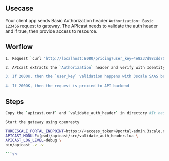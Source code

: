 ## Usecase

Your client app sends Basic Authorization header `Authorization: Basic 123456` request to gateway. The APIcast needs to validate the auth header and if true, then provide access to resource.

## Worflow
```sh
1. Request `curl "http://localhost:8080/pricing?user_key=4e8237d98cdd7072e4fb5f771db35d01" -H "Authorization: Basic dmluYXk6dmluYXkxMjM=` is send to APIcast 

2. APIcast extracts the `Authorization` header and verify with Identity's provider authorization endpoint

3. If 200OK, then the `user_key` validation happens with 3scale SAAS backend

4. If 200OK, then the request is proxied to API backend
```

## Steps
```sh
Copy the `apicast.conf` and `validate_auth_header` in directory #It has the logic to verify auth header with IDP

Start the gateway using openresty

THREESCALE_PORTAL_ENDPOINT=https://<access_token>@portal-admin.3scale.net \
APICAST_MODULE=(pwd)/apicast/src/validate_auth_header.lua \
APICAST_LOG_LEVEL=debug \
bin/apicast -v -v

```sh
